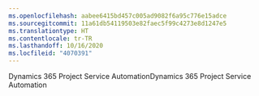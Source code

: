 ```yaml
---
ms.openlocfilehash: aabee6415bd457c005ad9082f6a95c776e15adce
ms.sourcegitcommit: 11a61db54119503e82faec5f99c4273e8d1247e5
ms.translationtype: HT
ms.contentlocale: tr-TR
ms.lasthandoff: 10/16/2020
ms.locfileid: "4070391"
---
```

<span data-ttu-id="2616a-101">Dynamics 365 Project Service Automation</span><span class="sxs-lookup"><span data-stu-id="2616a-101">Dynamics 365 Project Service Automation</span></span>
